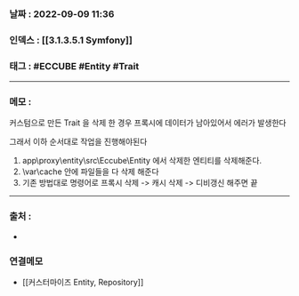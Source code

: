 ### 날짜 :  2022-09-09 11:36

### 인덱스 : [[3.1.3.5.1 Symfony]]

### 태그 : #ECCUBE #Entity #Trait

----

### 메모 :

커스텀으로 만든 Trait 을 삭제 한 경우 
프록시에 데이터가 남아있어서 에러가 발생한다

그래서 이하 순서대로 작업을 진행해야된다

1. app\\proxy\\entity\\src\\Eccube\\Entity 에서 삭제한 엔티티를 삭제해준다.
2. \\var\\cache 안에 파일들을 다 삭제 해준다
3. 기존 방법대로 명령어로 프록시 삭제 -> 캐시 삭제 -> 디비갱신 해주면 끝

----
### 출처 :
-


### 연결메모
- [[커스터마이즈 Entity, Repository]]








